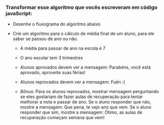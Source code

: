 ### Transformar esse algoritmo que vocês escreveram em código javaScript:

* Desenhe o fluxograma do algoritmo abaixo

* Crie um algoritmo para o cálculo de média final de um aluno, para ele saber se passou de ano ou não.
  - A média para passar de ano na escola é 7
  - O ano escolar tem 3 trimestres
  - Alunos aprovados devem ver a mensagem: Parabéns, você está aprovado, aproveite suas férias!
  - Alunos reprovados devem ver a mensagem: Fuén :(

  - *Bônus:* Para os alunos reprovados, mostrar mensagem perguntando se eles gostariam de fazer aulas de recuperação para tentar melhorar a nota e passar de ano. Se o aluno responder que não, mostre a mensagem: Que pena, te vejo ano que vem. Se o aluno responder que sim, mostre a mensagem: Ótimo, as aulas de recuperação começam semana que vem!
